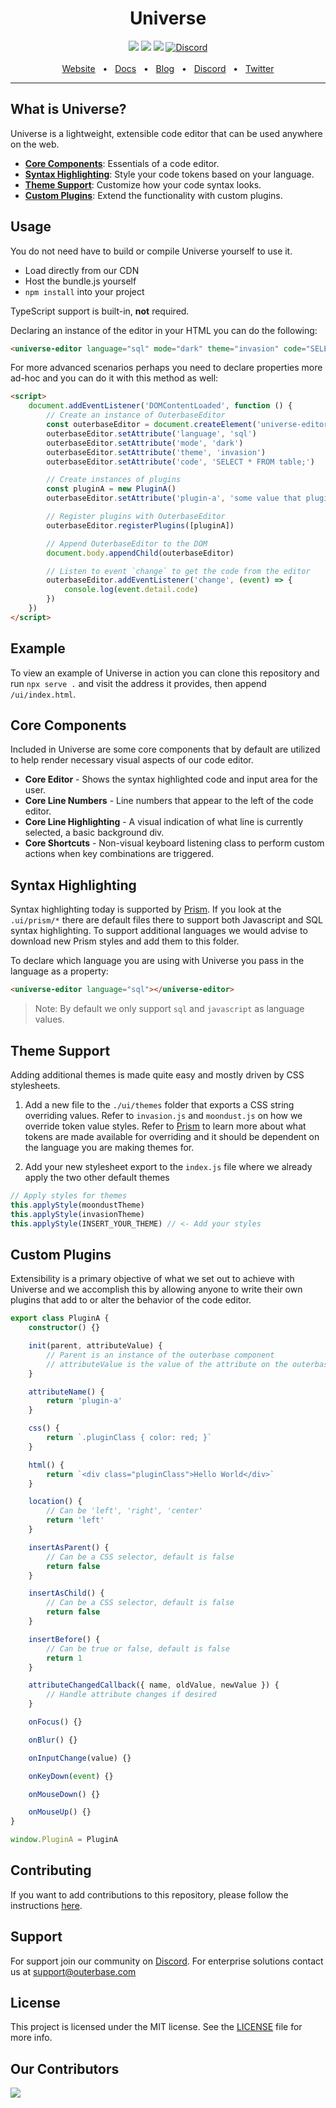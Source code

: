 <div align="center">
    <h1>Universe</h1>
    <a href="https://www.npmjs.com/package/@outerbase/universe"><img src="https://img.shields.io/npm/v/@outerbase/universe.svg?style=flat" /></a>
    <a href="https://github.com/outerbase/universe/blob/main/CONTRIBUTING.md"><img src="https://img.shields.io/badge/PRs-welcome-brightgreen.svg" /></a>
    <a href="https://github.com/"><img src="https://img.shields.io/badge/license-MIT-blue" /></a>
    <a href="https://discord.gg/4M6AXzGG84"><img alt="Discord" src="https://img.shields.io/discord/1123612147704934400?label=Discord"></a>
    <br />
    <br />
    <a href="https://www.outerbase.com/">Website</a>
    <span>&nbsp;&nbsp;•&nbsp;&nbsp;</span>
    <a href="https://www.docs.outerbase.com/">Docs</a>
    <span>&nbsp;&nbsp;•&nbsp;&nbsp;</span>
    <a href="https://www.outerbase.com/blog/">Blog</a>
    <span>&nbsp;&nbsp;•&nbsp;&nbsp;</span>
    <a href="https://discord.gg/4M6AXzGG84">Discord</a>
    <span>&nbsp;&nbsp;•&nbsp;&nbsp;</span>
    <a href="https://twitter.com/outerbase">Twitter</a>
    <br />
    <hr />
</div>

## What is Universe?

Universe is a lightweight, extensible code editor that can be used anywhere on the web.

-   [**Core Components**](#core-components): Essentials of a code editor.
-   [**Syntax Highlighting**](#syntax-highlighting): Style your code tokens based on your language.
-   [**Theme Support**](#theme-support): Customize how your code syntax looks.
-   [**Custom Plugins**](#custom-plugins): Extend the functionality with custom plugins.

## Usage

You do not need have to build or compile Universe yourself to use it.

-   Load directly from our CDN
-   Host the bundle.js yourself
-   `npm install` into your project

TypeScript support is built-in, **not** required.

Declaring an instance of the editor in your HTML you can do the following:

```html
<universe-editor language="sql" mode="dark" theme="invasion" code="SELECT * FROM table"> </universe-editor>
```

For more advanced scenarios perhaps you need to declare properties more ad-hoc and you can do it with this method as well:

```html
<script>
    document.addEventListener('DOMContentLoaded', function () {
        // Create an instance of OuterbaseEditor
        const outerbaseEditor = document.createElement('universe-editor')
        outerbaseEditor.setAttribute('language', 'sql')
        outerbaseEditor.setAttribute('mode', 'dark')
        outerbaseEditor.setAttribute('theme', 'invasion')
        outerbaseEditor.setAttribute('code', 'SELECT * FROM table;')

        // Create instances of plugins
        const pluginA = new PluginA()
        outerbaseEditor.setAttribute('plugin-a', 'some value that plugin expects')

        // Register plugins with OuterbaseEditor
        outerbaseEditor.registerPlugins([pluginA])

        // Append OuterbaseEditor to the DOM
        document.body.appendChild(outerbaseEditor)

        // Listen to event `change` to get the code from the editor
        outerbaseEditor.addEventListener('change', (event) => {
            console.log(event.detail.code)
        })
    })
</script>
```

## Example

To view an example of Universe in action you can clone this repository and run `npx serve .` and visit the address it provides, then append `/ui/index.html`.

## Core Components

Included in Universe are some core components that by default are utilized to help render necessary visual aspects of our code editor.

-   **Core Editor** - Shows the syntax highlighted code and input area for the user.
-   **Core Line Numbers** - Line numbers that appear to the left of the code editor.
-   **Core Line Highlighting** - A visual indication of what line is currently selected, a basic background div.
-   **Core Shortcuts** - Non-visual keyboard listening class to perform custom actions when key combinations are triggered.

## Syntax Highlighting

Syntax highlighting today is supported by [Prism](https://prismjs.com/download.html). If you look at the `.ui/prism/*` there are default files there to support both Javascript and SQL syntax highlighting. To support additional languages we would advise to download new Prism styles and add them to this folder.

To declare which language you are using with Universe you pass in the language as a property:

```html
<universe-editor language="sql"></universe-editor>
```

> Note: By default we only support `sql` and `javascript` as language values.

## Theme Support

Adding additional themes is made quite easy and mostly driven by CSS stylesheets.

1. Add a new file to the `./ui/themes` folder that exports a CSS string overriding values. Refer to `invasion.js` and `moondust.js` on how we override token value styles. Refer to [Prism](https://prismjs.com) to learn more about what tokens are made available for overriding and it should be dependent on the language you are making themes for.

2. Add your new stylesheet export to the `index.js` file where we already apply the two other default themes

```ts
// Apply styles for themes
this.applyStyle(moondustTheme)
this.applyStyle(invasionTheme)
this.applyStyle(INSERT_YOUR_THEME) // <- Add your styles
```

## Custom Plugins

Extensibility is a primary objective of what we set out to achieve with Universe and we accomplish this by allowing anyone to write their own plugins that add to or alter the behavior of the code editor.

```ts
export class PluginA {
    constructor() {}

    init(parent, attributeValue) {
        // Parent is an instance of the outerbase component
        // attributeValue is the value of the attribute on the outerbase component
    }

    attributeName() {
        return 'plugin-a'
    }

    css() {
        return `.pluginClass { color: red; }`
    }

    html() {
        return `<div class="pluginClass">Hello World</div>`
    }

    location() {
        // Can be 'left', 'right', 'center'
        return 'left'
    }

    insertAsParent() {
        // Can be a CSS selector, default is false
        return false
    }

    insertAsChild() {
        // Can be a CSS selector, default is false
        return false
    }

    insertBefore() {
        // Can be true or false, default is false
        return 1
    }

    attributeChangedCallback({ name, oldValue, newValue }) {
        // Handle attribute changes if desired
    }

    onFocus() {}

    onBlur() {}

    onInputChange(value) {}

    onKeyDown(event) {}

    onMouseDown() {}

    onMouseUp() {}
}

window.PluginA = PluginA
```

## Contributing

If you want to add contributions to this repository, please follow the instructions [here](contributing.md).

## Support

For support join our community on [Discord](https://discord.gg/4M6AXzGG84). For enterprise solutions contact us at [support@outerbase.com](mailto:support@outerbase.com)

## License

This project is licensed under the MIT license. See the [LICENSE](./LICENSE.txt) file for more info.

## Our Contributors

<img align="left" src="https://contributors-img.web.app/image?repo=outerbase/universe"/>

